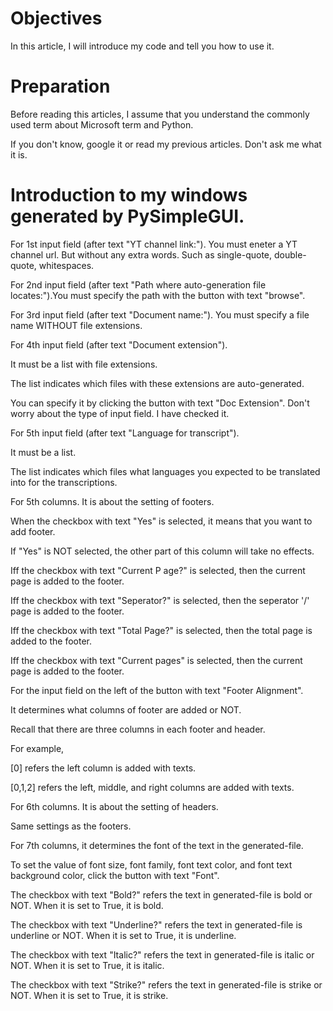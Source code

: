 # Objectives
In this article, I will introduce my code and tell you how to use it.

# Preparation
Before reading this articles, I assume that you understand the commonly used term about Microsoft term and Python.

If you don't know, google it or read my previous articles. Don't ask me what it is.

# Introduction to my windows generated by PySimpleGUI.

For 1st input field (after text "YT channel link:"). You must eneter a YT channel url. But without any extra words. Such as single-quote, double-quote, whitespaces.

For 2nd input field (after text "Path where auto-generation file locates:").You must specify the path with the button with text "browse".

For 3rd input field (after text "Document name:"). You must specify a file name WITHOUT file extensions.

For 4th input field (after text "Document extension").

It must be a list with file extensions. 

The list indicates which files with these extensions are auto-generated.

You can specify it by clicking the button with text "Doc Extension". Don't worry about the type of input field. I have checked it.

For 5th input field (after text "Language for transcript"). 

It must be a list.

The list indicates which files what languages you expected to be translated into for the transcriptions.

For 5th columns. It is about the setting of footers.

When the checkbox with text "Yes" is selected, it means that you want to add footer.

If "Yes" is NOT selected, the other part of this column will take no effects.

Iff the checkbox with text "Current P age?" is selected, then the current page is added to the footer.

Iff the checkbox with text "Seperator?" is selected, then the seperator '/'  page is added to the footer.

Iff the checkbox with text "Total Page?" is selected, then the total page is added to the footer.

Iff the checkbox with text "Current pages" is selected, then the current page is added to the footer.

For the input field on the left of the button with text "Footer Alignment". 

It determines what columns of footer are added or NOT. 

Recall that there are three columns in each footer and header.

For example, 

[0] refers the left column is added with texts.

[0,1,2] refers the left, middle, and right columns are added with texts.


For 6th columns. It is about the setting of headers.

Same settings as the footers.

For 7th columns, it determines the font of the text in the generated-file.

To set the value of font size, font family, font text color, and font text background color, click the button with text "Font".

The checkbox with text "Bold?" refers the text in generated-file is bold or NOT. When it is set to True, it is bold.

The checkbox with text "Underline?" refers the text in generated-file is underline or NOT. When it is set to True, it is underline.

The checkbox with text "Italic?" refers the text in generated-file is italic or NOT. When it is set to True, it is italic.

The checkbox with text "Strike?" refers the text in generated-file is strike or NOT. When it is set to True, it is strike.









